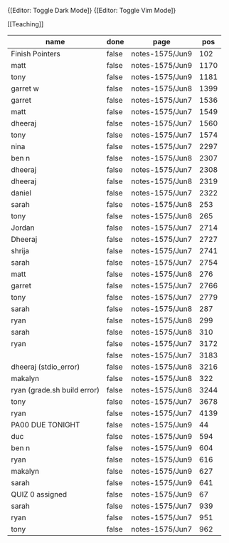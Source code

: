
{[Editor: Toggle Dark Mode]} {[Editor: Toggle Vim Mode]}

[[Teaching]]



<!-- #query task where page =~ /notes-1575/ and done = false -->
|name                       |done |page           |pos |
|---------------------------|-----|---------------|----|
|Finish Pointers            |false|notes-1575/Jun9|102 |
|matt                       |false|notes-1575/Jun9|1170|
|tony                       |false|notes-1575/Jun9|1181|
|garret w                   |false|notes-1575/Jun8|1399|
|garret                     |false|notes-1575/Jun7|1536|
|matt                       |false|notes-1575/Jun7|1549|
|dheeraj                    |false|notes-1575/Jun7|1560|
|tony                       |false|notes-1575/Jun7|1574|
|nina                       |false|notes-1575/Jun7|2297|
|ben n                      |false|notes-1575/Jun8|2307|
|dheeraj                    |false|notes-1575/Jun7|2308|
|dheeraj                    |false|notes-1575/Jun8|2319|
|daniel                     |false|notes-1575/Jun7|2322|
|sarah                      |false|notes-1575/Jun8|253 |
|tony                       |false|notes-1575/Jun8|265 |
|Jordan                     |false|notes-1575/Jun7|2714|
|Dheeraj                    |false|notes-1575/Jun7|2727|
|shrija                     |false|notes-1575/Jun7|2741|
|sarah                      |false|notes-1575/Jun7|2754|
|matt                       |false|notes-1575/Jun8|276 |
|garret                     |false|notes-1575/Jun7|2766|
|tony                       |false|notes-1575/Jun7|2779|
|sarah                      |false|notes-1575/Jun8|287 |
|ryan                       |false|notes-1575/Jun8|299 |
|sarah                      |false|notes-1575/Jun8|310 |
|ryan                       |false|notes-1575/Jun7|3172|
|                           |false|notes-1575/Jun7|3183|
|dheeraj (stdio_error)      |false|notes-1575/Jun8|3216|
|makalyn                    |false|notes-1575/Jun8|322 |
|ryan (grade.sh build error)|false|notes-1575/Jun8|3244|
|tony                       |false|notes-1575/Jun7|3678|
|ryan                       |false|notes-1575/Jun7|4139|
|PA00 DUE TONIGHT           |false|notes-1575/Jun9|44  |
|duc                        |false|notes-1575/Jun9|594 |
|ben n                      |false|notes-1575/Jun9|604 |
|ryan                       |false|notes-1575/Jun9|616 |
|makalyn                    |false|notes-1575/Jun9|627 |
|sarah                      |false|notes-1575/Jun9|641 |
|QUIZ 0 assigned            |false|notes-1575/Jun9|67  |
|sarah                      |false|notes-1575/Jun7|939 |
|ryan                       |false|notes-1575/Jun7|951 |
|tony                       |false|notes-1575/Jun7|962 |
<!-- /query -->


